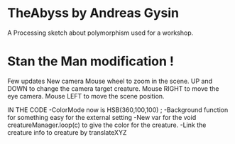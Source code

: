 TheAbyss by Andreas Gysin
=========================

A Processing sketch about polymorphism used for a workshop.

Stan the Man modification !
===========================
Few updates
New camera
Mouse wheel to zoom in the scene.
UP and DOWN to change the camera target creature.
Mouse RIGHT to move the eye camera.
Mouse LEFT   to move the scene position.

IN THE CODE
-ColorMode now is HSB(360,100,100) ;
-Background function for something easy for the external setting
-New var for the void creatureManager.loop(c) to give the color for the creature.
-Link the creature info to creature by translateXYZ
